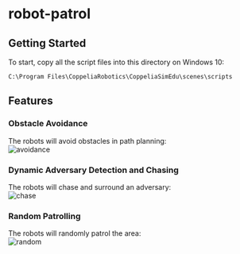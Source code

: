 # robot-patrol
## Getting Started
To start, copy all the script files into this directory on Windows 10:
```
C:\Program Files\CoppeliaRobotics\CoppeliaSimEdu\scenes\scripts
```
## Features
### Obstacle Avoidance
The robots will avoid obstacles in path planning:
<br />
![avoidance](https://media.giphy.com/media/DL83SqoMo6lLsYZH1j/giphy.gif)
### Dynamic Adversary Detection and Chasing
The robots will chase and surround an adversary:
<br />
![chase](https://media.giphy.com/media/IBlCTfzOeSFxYMo3JM/giphy.gif)
### Random Patrolling
The robots will randomly patrol the area:
<br />
![random](https://media.giphy.com/media/B2Gx81qg8siB2abE5p/giphy.gif)